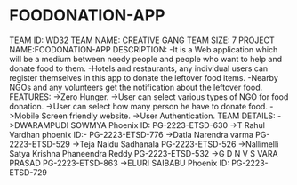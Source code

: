 # FOODONATION-APP
TEAM ID: WD32 TEAM NAME: CREATIVE GANG TEAM SIZE: 7 PROJECT NAME:FOODONATION-APP DESCRIPTION: -It is a Web application which will be a medium between needy people and people who want to help and donate food to them. -Hotels and restaurants, any individual users can register themselves in this app to donate the leftover food items. -Nearby NGOs and any volunteers get the notification about the leftover food. FEATURES: ->Zero Hunger. ->User can select various types of NGO for food donation. ->User can select how many person he have to donate food. ->Mobile Screen friendly website. ->User Authentication. TEAM DETAILS: ->DWARAMPUDI SOWMYA   Phoenix ID: PG-2223-ETSD-630 ->T Rahul Vardhan     phoenix ID:- PG-2223-ETSD-776 ->Datla  Narendra varma   PG-2223-ETSD-529 ->Teja Naidu Sadhanala   PG-2223-ETSD-526 ->Nallimelli Satya Krishna Phaneendra Reddy   PG-2223-ETSD-532 ->G D N V S VARA PRASAD   PG-2223-ETSD-863 ->ELURI SAIBABU   Phoenix ID: PG-2223-ETSD-729
